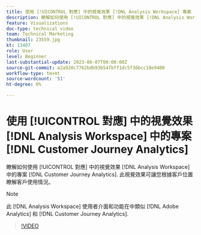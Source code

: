```yaml
---
title: 使用 [!UICONTROL 對應] 中的視覺效果 [!DNL Analysis Workspace] 專案
description: 瞭解如何使用 [!UICONTROL 對應] 中的視覺效果 [!DNL Analysis Workspace] 中的專案 [!DNL Customer Journey Analytics].
feature: Visualizations
doc-type: technical video
team: Technical Marketing
thumbnail: 23559.jpg
kt: 13407
role: User
level: Beginner
last-substantial-update: 2023-06-07T00:00:00Z
source-git-commit: a2a920c7762bdb93b54fbff1dc5f36bcc10e9400
workflow-type: tm+mt
source-wordcount: '51'
ht-degree: 0%

---
```


# 使用 [!UICONTROL 對應] 中的視覺效果 [!DNL Analysis Workspace] 中的專案 [!DNL Customer Journey Analytics]

瞭解如何使用 [!UICONTROL 對應] 中的視覺效果 [!DNL Analysis Workspace] 中的專案 [!DNL Customer Journey Analytics]. 此視覺效果可讓您根據客戶位置瞭解客戶使用情況。

>[!NOTE]
>
>此 [!DNL Analysis Workspace] 使用者介面和功能在中類似 [!DNL Adobe Analytics] 和 [!DNL Customer Journey Analytics].

>[!VIDEO](https://video.tv.adobe.com/v/23559/?quality=12&learn=on)
